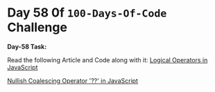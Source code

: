 # Day 58 0f `100-Days-Of-Code` Challenge

**Day-58 Task:**

Read the following Article and Code along with it:
[Logical Operators in JavaScript](https://javascript.info/logical-operators)

[Nullish Coalescing Operator '??' in JavaScript](https://javascript.info/nullish-coalescing-operator)
